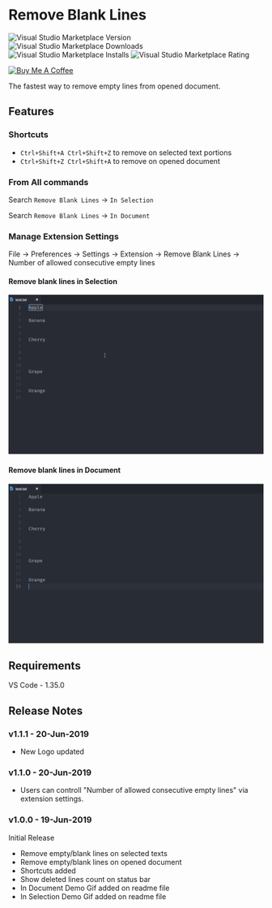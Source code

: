 # Remove Blank Lines


<img alt="Visual Studio Marketplace Version" src="https://img.shields.io/visual-studio-marketplace/v/Thamaraiselvam.remove-blank-lines.svg"> <img alt="Visual Studio Marketplace Downloads" src="https://img.shields.io/visual-studio-marketplace/d/Thamaraiselvam.remove-blank-lines.svg"> <img alt="Visual Studio Marketplace Installs" src="https://img.shields.io/visual-studio-marketplace/i/Thamaraiselvam.remove-blank-lines.svg"> <img alt="Visual Studio Marketplace Rating" src="https://img.shields.io/visual-studio-marketplace/r/Thamaraiselvam.remove-blank-lines.svg">



<a href="https://www.buymeacoffee.com/R8Nc2vn" target="_blank"><img src="https://www.buymeacoffee.com/assets/img/custom_images/yellow_img.png" alt="Buy Me A Coffee"></a>


The fastest way to remove empty lines from opened document.

## Features

### Shortcuts
- `Ctrl+Shift+A Ctrl+Shift+Z` to remove on selected text portions
- `Ctrl+Shift+Z Ctrl+Shift+A` to remove on opened document

### From All commands

Search `Remove Blank Lines` -> `In Selection`

Search `Remove Blank Lines` -> `In Document`

### Manage Extension Settings

File -> Preferences -> Settings -> Extension -> Remove Blank Lines -> Number of allowed consecutive empty lines

#### Remove blank lines in Selection
![Demo - In Selection](images/demo-in-selection.gif)

#### Remove blank lines in Document
![Demo - In Document](images/demo-in-document.gif)

## Requirements

VS Code - 1.35.0

## Release Notes

### v1.1.1 - 20-Jun-2019
- New Logo updated

### v1.1.0 - 20-Jun-2019

- Users can controll "Number of allowed consecutive empty lines" via extension settings.

### v1.0.0 - 19-Jun-2019

Initial Release

- Remove empty/blank lines on selected texts
- Remove empty/blank lines on opened document
- Shortcuts added
- Show deleted lines count on status bar
- In Document Demo Gif added on readme file
- In Selection Demo Gif added on readme file
